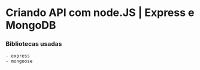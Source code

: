 # Criando API com node.JS | Express e MongoDB 

### Bibliotecas usadas 
    - express
    - mongoose 